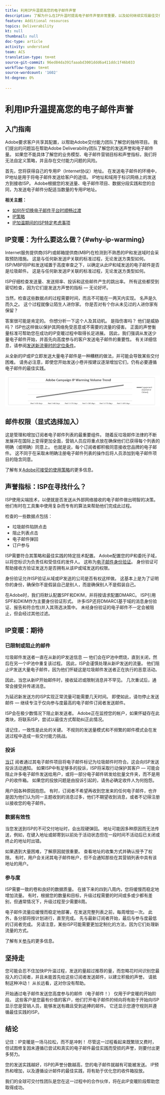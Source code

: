 ```yaml
---
title: 利用IP升温提高您的电子邮件声誉
description: 了解为什么在IP升温时提高电子邮件声誉非常重要，以及如何继续实现最佳交付能力。
feature: Additional resources
topics: Deliverability
kt: null
thumbnail: null
doc-type: article
activity: understand
team: ACS
translation-type: tm+mt
source-git-commit: 96ed84da391faaabd3001ddd6a411ddc1f46b033
workflow-type: tm+mt
source-wordcount: '1602'
ht-degree: 0%

---
```



# 利用IP升温提高您的电子邮件声誉

<!--Increase your email reputation with IP warming

## IP Warming overview

In the Adobe Deliverability Consulting and Deliverability Operations teams, we have a vested interest in helping new Campaign customers be as successful as possible as they embark on the route of an IP warming process. If you’ve never been a part of such a project, you may have a lot of questions about it. Let’s get down to the details!-->

## 入门指南

Adobe要求客户共享其配置，以帮助Adobe交付能力团队了解您的独特项目。 我们提出的问题旨在帮助Adobe Deliverability团队了解您的发送声誉和电子邮件量。 如果您不能具体了解您的业务模型、电子邮件营销目标和声誉指标，我们将无法自定义策略，并且存在交付能力问题的风险。

首先，您将获得自己的专用IP（Internet协议）地址。 在发送电子邮件的环境中，IP地址是用于将电子邮件发送给客户的途径。 IP地址和域用于标识网络上的发送方到接收ISP。 Adobe根据您的发送量、电子邮件项目、数据分段实践和您的合同，为发送电子邮件分配适当数量的专用IP地址。

**相关主题：**
* [如何在切换电子邮件平台时顺畅过渡](../../help/transition-process/switching-email-platforms.md)
* [IP策略](../../help/transition-process/infrastructure.md#ip-strategy)
* [IP加温期间的ISP特定考虑事项](../../help/transition-process/isp-specific-considerations-during-ip-warming.md)

## IP变暖：为什么要这么做？{#why-ip-warming}

Internet服务提供商(ISP)或邮箱提供商(MBP)在检测到不熟悉的IP和发送域时会采取预防措施。 这是与任何新发送IP关联的标准过程，无论发送方类型如何。 ISP/MBP将IP和发送域置于高度审查之下，以确定从此IP和域发送的电子邮件是否是垃圾邮件。  这是与任何新发送IP关联的标准过程，无论发送方类型如何。

ISP仔细检查发送量、发送频率、投诉和这些邮件产生的跳出率。 所有这些都受到密切检查，因为它们是发送方声誉的指标 — 无论好坏。

当然，检查这些数据点的过程需要时间，而且不可能在一两天内实现。 名声是久而久之。 这个过程就像让陌生人进你家。 你是否对有个你从未见过的人进你家有保留？

答案很可能是肯定的。 你想分析一下这个人及其动机。 是指伤害吗？ 他们是威胁吗？ ISP也这样做以保护其网络免受恶意或不需要的流量的侵害。 正面的声誉衡量标准可帮助您在成功的IP变暖过程中取得长足进展。 因此，我们强调从发送少量电子邮件开始，并首先向高度参与的客户发送电子邮件的重要性。 有关详细信息，请参阅[发送新流量时的定位条件](/help/transition-process/targeting-criteria.md)。

从全新的IP或IP立即发送大量电子邮件是一种糟糕的做法，并可能会导致某些交付困难。 请务必注意，即使您开始发送小卷并按建议逐渐增加它们，仍有必要遵循电子邮件的最佳实践。

![](../../help/assets/ip-warming-volume-trend.png)

## 邮件权限（显式选择加入）

这是管理和增加订阅者电子邮件列表的最重要组件。 随着反垃圾邮件法律的不断发展并在国际上变得更加全面，营销人员应将重点放在确保他们已获得每个列表的明确（或明确）同意上。 也就是说，每个订阅者都积极同意接收您品牌的电子邮件。 这不同于在采取未明确注册电子邮件列表的操作后将人员添加到电子邮件项目的隐含同意。

了解有关[Adobe可接受的使用策略](https://www.adobe.com/legal/terms/aup.html)的更多信息。

## 声誉指标：ISP在寻找什么？

ISP使用尖端技术，以便就是否发送从外部网络接收的电子邮件做出明智的决策。 他们有时在工具集中使用复杂而专有的算法来帮助他们完成此过程。

检查的一些数据点包括：

* 垃圾邮件陷阱点击
* 阻止列表点击
* 电子邮件弹回
* 订户参与

ISP需要符合其策略和最佳实践的特定技术配置。 Adobe配置您的IP和委托子域，以将您标识为负责任和受信任的发件人。 这称为[电子邮件身份验证](/help/transition-process/infrastructure.md#authentication)。 身份验证可帮助接收方验证发送方是否拥有从该IP或域发送的权限。

身份验证允许ISP验证从域或IP发送的公司是否有权这样做。 这基本上是为了证明你的身份，确保你不是假装自己是别人，而是确保别人不是假装自己。

在Adobe时，我们将默认配置SPF和DKIM，并将按请求配置DMARC。 ISP引用SPF和DKIM作为主要身份验证形式。 许多ISP还将DMARC(基于域的消息身份验证、报告和符合性)并入其筛选决策中。 未经身份验证的电子邮件不一定会被阻止，但会经过其他过滤。

## IP变暖：期待

### 已限制或阻止的邮件

垃圾邮件发送者一直在从新的IP发送信息 — 他们会在IP池中燃烧，直到关闭，然后在另一个IP池中重复该过程。 因此，ISP会谨慎处理从新IP发送的流量。 他们阻止IP发送大量电子邮件，因为他们怀疑这是垃圾邮件发送者正在执行的恶意活动。

因此，当您从新IP开始邮件时，接收延迟或限制消息并不罕见。 几次重试后，通常会接受并传递消息。

为延迟新发送方的ISP实现正常流量可能需要几天时间。 即使如此，请勿停止发送邮件 — 继续专注于仅向参与度最高的电子邮件订阅者发送邮件。

ISP会在极少数情况下阻止新发送者。 Adobe正在监控您的帐户，如果怀疑存在此类块，将联系ISP，尝试以最佳方式帮助纠正此情况。

请记住，一致性是此处的关键。 不规则的发送量模式和不频繁的邮件模式会在发送过程中造成一些交付能力挑战。

### 投诉

[当订](/help/metrics/complaints.md) 阅者通过其电子邮件项目将电子邮件标记为垃圾邮件时符合。这会向ISP发送投诉活动通知。 如果ISP中有足够多的投诉，ISP将采取行动保护其客户 — 可能会阻止许多电子邮件发送给用户，或将一部分电子邮件转发给批量文件夹，而不是用户的收件箱。 如果您的投放问题是由投诉引起的，请务必确定收件人为何抱怨。

用户因各种原因抱怨。 有时，订阅者不希望再收到您发来的任何电子邮件，也许是因为他们认为同一主题收到的消息过多，他们不期望收到消息，或者不记得注册以接收您的电子邮件。

### 数据有效性

当您发送到ISP的不可交付地址时，会出现硬弹回。 地址可能因多种原因而无法传送，例如，在键入地址或邮寄到以前处于活动状态但在一段时间不活动后已关闭或终止的地址时出错。

如果遇到大量困难，了解原因就很重要。 查看地址的收集方式并确认授予了权限。 有时，用户会关闭其电子邮件帐户，但不会通知那些在其营销列表中具有该地址的用户。

### 参与度

ISP需要一致的卷和良好的数据质量。 在接下来的四到八周内，您将缓慢而稳定地增加流量。 有时，根据您的数量和目标，升级过程需要的时间或多或少都有差别，但通常情况下，升级过程至少需要8周。

电子邮件流量应缓慢而稳定地部署，在发送完整列表之前，每周增加一次。 此外，各分部将按计划进行，直至完成。 先与最新订阅者开始，最后与参与度最低的订阅者完成。 另请注意，某些ISP可能需要更加定制化的方法，因为它们处理新流量的方式。

了解有关[参与](/help/engagement.md)的更多信息。

## 坚持走

您可能会忍不住加快IP升温过程，发送的量超过推荐的量，而忽略花时间识别您最投入的订阅者，并且未能首先给这些订阅者发送邮件，以建立积极的声誉。 请抵制这种冲动！ 从长远看，这对你没有帮助。

开始通过电子邮件发送您高度参与的邮件（电子邮件！） 仅用于IP变暖的开始阶段。 这些客户是您最有价值的客户，他们打开电子邮件的倾向将有助于开始向ISP显示您是营销人员，能够发送有趣且受到追捧的邮件。 它还显示您遵守规则并遵循最佳实践的ISP。

## 结论

记住：IP变暖是一场马拉松，而不是冲刺！  尽管这一过程看起来既繁琐又费时，但试图修复因未遵循已尝试和真实的电子邮件最佳实践而受损的声誉，则要付出更多努力。

您的发送实践越好，ISP的声誉分数越高，您的电子邮件就越有可能被发送。 IP预热和增加，以及遵循设计邮件的最佳实践，将有助于优化您的收件箱投放。

我们的全球可交付性团队是您在这一过程中的合作伙伴，将在此IP变暖阶段帮助您取得成功。
